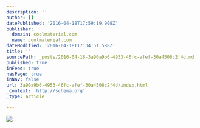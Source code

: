 ```yaml
---
description: ''
author: []
datePublished: '2016-04-18T17:59:19.908Z'
publisher:
  domain: coolmaterial.com
  name: coolmaterial.com
dateModified: '2016-04-18T17:34:51.588Z'
title: ''
sourcePath: _posts/2016-04-18-3a90a9b6-4953-46fc-afef-30a4506c2f4d.md
published: true
inFeed: true
hasPage: true
inNav: false
url: 3a90a9b6-4953-46fc-afef-30a4506c2f4d/index.html
_context: 'http://schema.org'
_type: Article

---
```

![](http://coolmaterial.wpengine.netdna-cdn.com/wp-content/uploads/2012/05/1963-Aston-Martin-DB5.jpg)
